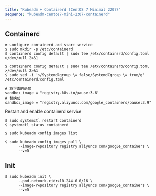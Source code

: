 ```yaml
---
title: "Kubeadm + Containerd (CentOS 7 Minimal 2207)"
sequence: "kubeadm-centos7-mini-2207-containerd"
---
```


## Containerd

```text
# Configure containerd and start service
$ sudo mkdir -p /etc/containerd
$ containerd config default | sudo tee /etc/containerd/config.toml >/dev/null 2>&1
```

```text
$ containerd config default | sudo tee /etc/containerd/config.toml >/dev/null 2>&1
$ sudo sed -i 's/SystemdCgroup \= false/SystemdCgroup \= true/g' /etc/containerd/config.toml
```

```text
# 将下面的语句
sandbox_image = "registry.k8s.io/pause:3.6"
# 替换成
sandbox_image = "registry.aliyuncs.com/google_containers/pause:3.9"
```

Restart and enable containerd service

```text
$ sudo systemctl restart containerd
$ systemctl status containerd
```

```text
$ sudo kubeadm config images list
```

```text
$ sudo kubeadm config images pull \
	  --image-repository registry.aliyuncs.com/google_containers \
	  --v=5
```

## Init

```text
$ sudo kubeadm init \
      --pod-network-cidr=10.244.0.0/16 \
      --image-repository registry.aliyuncs.com/google_containers \
      --v=5
```
